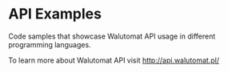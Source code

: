 API Examples
============

Code samples that showcase Walutomat API usage in different programming languages.

To learn more about Walutomat API visit http://api.walutomat.pl/

